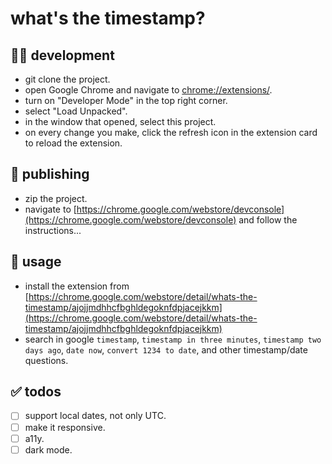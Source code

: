 # what's the timestamp? 

## 🐱‍💻 development

- git clone the project.
- open Google Chrome and navigate to [chrome://extensions/](chrome://extensions/).
- turn on "Developer Mode" in the top right corner.
- select "Load Unpacked".
- in the window that opened, select this project.
- on every change you make, click the refresh icon in the extension card to reload the extension.

## 🚀 publishing

- zip the project.
- navigate to [https://chrome.google.com/webstore/devconsole](https://chrome.google.com/webstore/devconsole) and follow the instructions...

## 🤖 usage

- install the extension from [https://chrome.google.com/webstore/detail/whats-the-timestamp/ajojjmdhhcfbghldegoknfdpjacejkkm](https://chrome.google.com/webstore/detail/whats-the-timestamp/ajojjmdhhcfbghldegoknfdpjacejkkm)
- search in google `timestamp`, `timestamp in three minutes`, `timestamp two days ago`, `date now`, `convert 1234 to date`, and other timestamp/date questions.

## ✅ todos

- [ ] support local dates, not only UTC.
- [ ] make it responsive.
- [ ] a11y.
- [ ] dark mode.